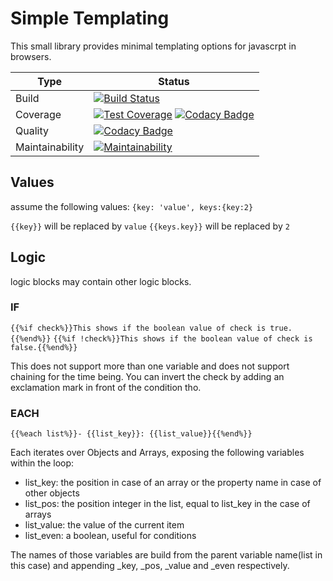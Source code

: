# Simple Templating

This small library provides minimal templating options for javascrpt in browsers.

| Type | Status |
| --- | --- |
| Build | [![Build Status](https://travis-ci.org/Idrinth/simple-templating.svg?branch=master)](https://travis-ci.org/Idrinth/simple-templating) |
| Coverage | [![Test Coverage](https://api.codeclimate.com/v1/badges/36da5f7441f95e94b8bd/test_coverage)](https://codeclimate.com/github/Idrinth/simple-templating/test_coverage) [![Codacy Badge](https://api.codacy.com/project/badge/Coverage/5f96fa1a257948598e2d964f2979648a)](https://www.codacy.com/app/Idrinth/simple-templating?utm_source=github.com&utm_medium=referral&utm_content=Idrinth/simple-templating&utm_campaign=Badge_Coverage) |
| Quality | [![Codacy Badge](https://api.codacy.com/project/badge/Grade/5f96fa1a257948598e2d964f2979648a)](https://www.codacy.com/app/Idrinth/simple-templating?utm_source=github.com&amp;utm_medium=referral&amp;utm_content=Idrinth/simple-templating&amp;utm_campaign=Badge_Grade) |
| Maintainability | [![Maintainability](https://api.codeclimate.com/v1/badges/36da5f7441f95e94b8bd/maintainability)](https://codeclimate.com/github/Idrinth/simple-templating/maintainability) |

## Values

assume the following values: `{key: 'value', keys:{key:2}`

`{{key}}` will be replaced by `value`
`{{keys.key}}` will be replaced by `2`

## Logic

logic blocks may contain other logic blocks.

### IF

`{{%if check%}}This shows if the boolean value of check is true.{{%end%}}`
`{{%if !check%}}This shows if the boolean value of check is false.{{%end%}}`

This does not support more than one variable and does not support chaining for the time being. You can invert the check by adding an exclamation mark in front of the condition tho.

### EACH

`{{%each list%}}- {{list_key}}: {{list_value}}{{%end%}}`

Each iterates over Objects and Arrays, exposing the following variables within the loop:

- list_key: the position in case of an array or the property name in case of other objects
- list_pos: the position integer in the list, equal to list_key in the case of arrays
- list_value: the value of the current item
- list_even: a boolean, useful for conditions

The names of those variables are build from the parent variable name(list in this case) and appending _key, _pos, _value and _even respectively.